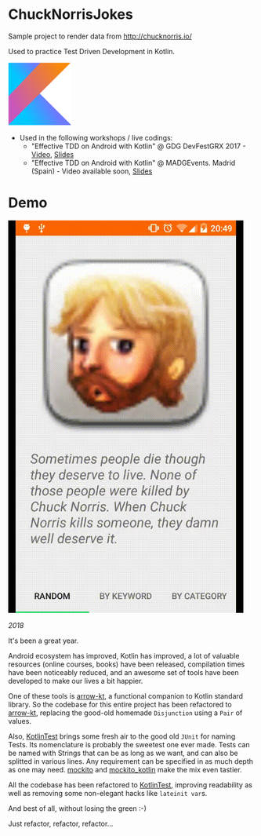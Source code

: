 # ChuckNorrisJokes
Sample project to render data from http://chucknorris.io/ 

Used to practice Test Driven Development in Kotlin. 

![Kotlin][kotlinLogo]

- Used in the following workshops / live codings:
  - "Effective TDD on Android with Kotlin" @ GDG DevFestGRX 2017 - [Video][gdgVideo], [Slides][gdgSlides]
  - "Effective TDD on Android with Kotlin" @ MADGEvents. Madrid (Spain) -  Video available soon, [Slides][madgSlides]

# Demo

![Screenshot][appScreenshot] 

*2018*

It's been a great year. 

Android ecosystem has improved, Kotlin has improved, a lot of valuable resources (online courses, books) have been released, compilation times have been noticeably reduced, and an awesome set of tools have been developed to make our lives a bit happier. 

One of these tools is [arrow-kt](https://github.com/arrow-kt/arrow), a functional companion to Kotlin standard library. So the codebase for this entire project has been refactored to [arrow-kt](https://github.com/arrow-kt/arrow), replacing the good-old homemade `Disjunction` using a `Pair` of values.

Also, [KotlinTest][kotlinTest] brings some fresh air to the good old `JUnit` for naming Tests. Its nomenclature is probably the sweetest one ever made. Tests can be named with Strings that can be as long as we want, and can also be splitted in various lines. Any requirement can be specified in as much depth as one may need.
[mockito][mockito] and [mockito_kotlin][mockitoKotlin] make the mix even tastier.

All the codebase has been refactored to [KotlinTest][kotlinTest], improving readability as well as removing some non-elegant hacks like `lateinit var`s.

And best of all, without losing the green :-)

Just refactor, refactor, refactor...

[appScreenshot]: ./screenshots/app.gif
[gdgVideo]: https://youtu.be/WLM5hw3ndP0
[gdgSlides]: https://github.com/voghDev/ChuckNorrisJokes/tree/master/slides/devfest.pdf
[madgSlides]: https://github.com/voghDev/ChuckNorrisJokes/tree/master/slides/madg.pdf
[kotlinLogo]: ./img/kotlin.png
[kotlinTest]: https://github.com/kotlintest/kotlintest
[mockito]: https://github.com/mockito/mockito
[mockitoKotlin]: https://github.com/nhaarman/mockito-kotlin